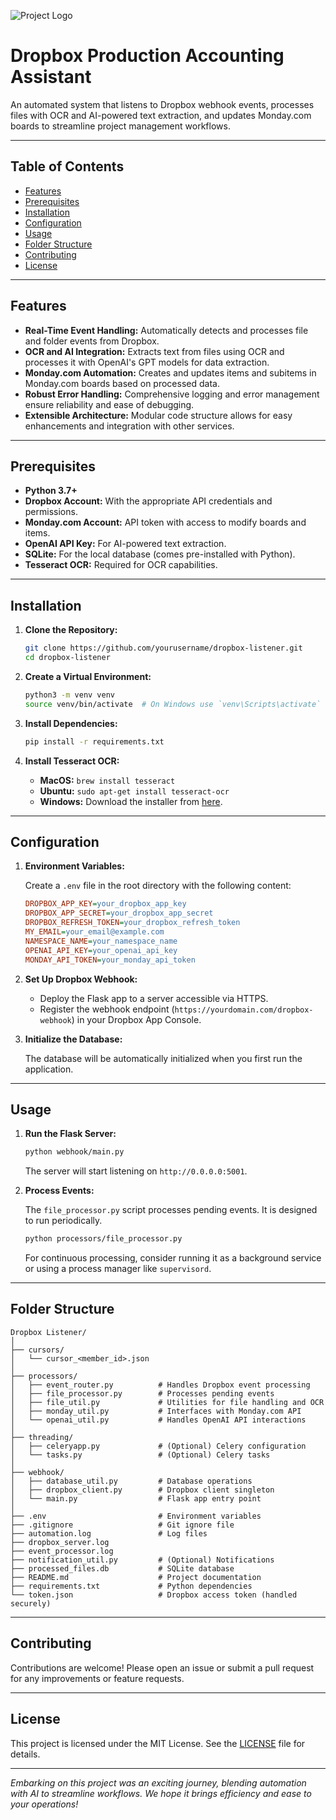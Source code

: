![Project Logo](https://i.ibb.co/nr00FPw/Logo.png)
# Dropbox Production Accounting Assistant

An automated system that listens to Dropbox webhook events, processes files with OCR and AI-powered text extraction, and updates Monday.com boards to streamline project management workflows.

---

## Table of Contents

- [Features](#features)
- [Prerequisites](#prerequisites)
- [Installation](#installation)
- [Configuration](#configuration)
- [Usage](#usage)
- [Folder Structure](#folder-structure)
- [Contributing](#contributing)
- [License](#license)

---

## Features

- **Real-Time Event Handling:** Automatically detects and processes file and folder events from Dropbox.
- **OCR and AI Integration:** Extracts text from files using OCR and processes it with OpenAI's GPT models for data extraction.
- **Monday.com Automation:** Creates and updates items and subitems in Monday.com boards based on processed data.
- **Robust Error Handling:** Comprehensive logging and error management ensure reliability and ease of debugging.
- **Extensible Architecture:** Modular code structure allows for easy enhancements and integration with other services.

---

## Prerequisites

- **Python 3.7+**
- **Dropbox Account:** With the appropriate API credentials and permissions.
- **Monday.com Account:** API token with access to modify boards and items.
- **OpenAI API Key:** For AI-powered text extraction.
- **SQLite:** For the local database (comes pre-installed with Python).
- **Tesseract OCR:** Required for OCR capabilities.

---

## Installation

1. **Clone the Repository:**

   ```bash
   git clone https://github.com/yourusername/dropbox-listener.git
   cd dropbox-listener
   ```

2. **Create a Virtual Environment:**

   ```bash
   python3 -m venv venv
   source venv/bin/activate  # On Windows use `venv\Scripts\activate`
   ```

3. **Install Dependencies:**

   ```bash
   pip install -r requirements.txt
   ```

4. **Install Tesseract OCR:**

   - **MacOS:** `brew install tesseract`
   - **Ubuntu:** `sudo apt-get install tesseract-ocr`
   - **Windows:** Download the installer from [here](https://github.com/UB-Mannheim/tesseract/wiki).

---

## Configuration

1. **Environment Variables:**

   Create a `.env` file in the root directory with the following content:

   ```ini
   DROPBOX_APP_KEY=your_dropbox_app_key
   DROPBOX_APP_SECRET=your_dropbox_app_secret
   DROPBOX_REFRESH_TOKEN=your_dropbox_refresh_token
   MY_EMAIL=your_email@example.com
   NAMESPACE_NAME=your_namespace_name
   OPENAI_API_KEY=your_openai_api_key
   MONDAY_API_TOKEN=your_monday_api_token
   ```

2. **Set Up Dropbox Webhook:**

   - Deploy the Flask app to a server accessible via HTTPS.
   - Register the webhook endpoint (`https://yourdomain.com/dropbox-webhook`) in your Dropbox App Console.

3. **Initialize the Database:**

   The database will be automatically initialized when you first run the application.

---

## Usage

1. **Run the Flask Server:**

   ```bash
   python webhook/main.py
   ```

   The server will start listening on `http://0.0.0.0:5001`.

2. **Process Events:**

   The `file_processor.py` script processes pending events. It is designed to run periodically.

   ```bash
   python processors/file_processor.py
   ```

   For continuous processing, consider running it as a background service or using a process manager like `supervisord`.

---

## Folder Structure

```plaintext
Dropbox Listener/
│
├── cursors/
│   └── cursor_<member_id>.json
│
├── processors/
│   ├── event_router.py          # Handles Dropbox event processing
│   ├── file_processor.py        # Processes pending events
│   ├── file_util.py             # Utilities for file handling and OCR
│   ├── monday_util.py           # Interfaces with Monday.com API
│   └── openai_util.py           # Handles OpenAI API interactions
│
├── threading/
│   ├── celeryapp.py             # (Optional) Celery configuration
│   └── tasks.py                 # (Optional) Celery tasks
│
├── webhook/
│   ├── database_util.py         # Database operations
│   ├── dropbox_client.py        # Dropbox client singleton
│   └── main.py                  # Flask app entry point
│
├── .env                         # Environment variables
├── .gitignore                   # Git ignore file
├── automation.log               # Log files
├── dropbox_server.log
├── event_processor.log
├── notification_util.py         # (Optional) Notifications
├── processed_files.db           # SQLite database
├── README.md                    # Project documentation
├── requirements.txt             # Python dependencies
└── token.json                   # Dropbox access token (handled securely)
```

---

## Contributing

Contributions are welcome! Please open an issue or submit a pull request for any improvements or feature requests.

---

## License

This project is licensed under the MIT License. See the [LICENSE](LICENSE) file for details.

---

*Embarking on this project was an exciting journey, blending automation with AI to streamline workflows. We hope it brings efficiency and ease to your operations!*

